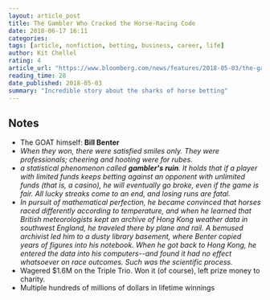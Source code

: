 ```yaml
---
layout: article_post
title: The Gambler Who Cracked the Horse-Racing Code
date: 2018-06-17 16:11
categories:
tags: [article, nonfiction, betting, business, career, life]
author: Kit Chellel
rating: 4
article_url: "https://www.bloomberg.com/news/features/2018-05-03/the-gambler-who-cracked-the-horse-racing-code"
reading_time: 28
date_published: 2018-05-03
summary: "Incredible story about the sharks of horse betting"
---
```


## Notes

* The GOAT himself: **Bill Benter**
* _When they won, there were satisfied smiles only. They were
  professionals; cheering and hooting were for rubes._
* _a statistical phenomenon called **gambler's ruin**. It holds that if
  a player with limited funds keeps betting against an opponent with
  unlimited funds (that is, a casino), he will eventually go broke, even
  if the game is fair. All lucky streaks come to an end, and losing runs
  are fatal._
* _In pursuit of mathematical perfection, he became convinced that
  horses raced differently according to temperature, and when he learned
  that British meteorologists kept an archive of Hong Kong weather data
  in southwest England, he traveled there by plane and rail. A bemused
  archivist led him to a dusty library basement, where Benter copied
  years of figures into his notebook. When he got back to Hong Kong, he
  entered the data into his computers--and found it had no effect
  whatsoever on race outcomes. Such was the scientific process._
* Wagered $1.6M on the Triple Trio. Won it (of course), left prize money
  to charity.
* Multiple hundreds of millions of dollars in lifetime winnings
